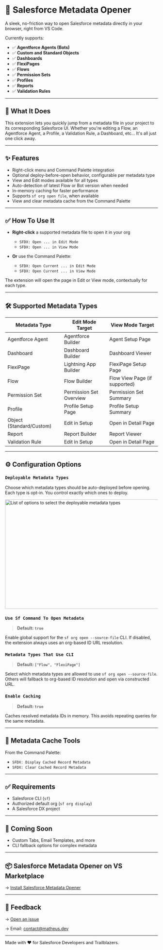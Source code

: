# 🚀 Salesforce Metadata Opener

A sleek, no-friction way to open Salesforce metadata directly in your browser, right from VS Code.

Currently supports:

- ✅ **Agentforce Agents (Bots)**
- ✅ **Custom and Standard Objects**
- ✅ **Dashboards**
- ✅ **FlexiPages**
- ✅ **Flows**
- ✅ **Permission Sets**
- ✅ **Profiles**
- ✅ **Reports**
- ✅ **Validation Rules**

---

## 🧠 What It Does

This extension lets you quickly jump from a metadata file in your project to its corresponding Salesforce UI. Whether you're editing a Flow, an Agentforce Agent, a Profile, a Validation Rule, a Dashboard, etc... It's all just one click away.

---

## ✨ Features

- Right-click menu and Command Palette integration
- Optional deploy-before-open behavior, configurable per metadata type
- View and Edit modes available for all types
- Auto-detection of latest Flow or Bot version when needed
- In-memory caching for faster performance
- Supports `sf org open file`, when available
- View and clear metadata cache from the Command Palette

---

## ✅ How To Use It

- **Right-click** a supported metadata file to open it in your org
  - `SFDX: Open ... in Edit Mode`
  - `SFDX: Open ... in View Mode`

- **Or** use the Command Palette:
  - `SFDX: Open Current ... in Edit Mode`
  - `SFDX: Open Current ... in View Mode`

The extension will open the page in Edit or View mode, contextually for each type.

---

## 🛠️ Supported Metadata Types

| Metadata Type            | Edit Mode Target        | View Mode Target              |
| ------------------------ | ----------------------- | ----------------------------- |
| Agentforce Agent         | Agentforce Builder      | Agent Setup Page              |
| Dashboard                | Dashboard Builder       | Dashboard Viewer              |
| FlexiPage                | Lightning App Builder   | FlexiPage Setup Page          |
| Flow                     | Flow Builder            | Flow View Page (if supported) |
| Permission Set           | Permission Set Overview | Permission Set Summary        |
| Profile                  | Profile Setup Page      | Profile Setup Summary         |
| Object (Standard/Custom) | Edit in Setup           | Open in Detail Page           |
| Report                   | Report Builder          | Report Viewer                 |
| Validation Rule          | Edit in Setup           | Open in Detail Page           |

---

## ⚙️ Configuration Options

### `Deployable Metadata Types`

Choose which metadata types should be auto-deployed before opening.
Each type is opt-in. You control exactly which ones to deploy.

<img width="644" height="360" alt="List of options to select the deployable metadata types" src="https://github.com/user-attachments/assets/6663b90b-1360-4eae-9b2c-fee8322dcbce" />

### `Use Sf Command To Open Metadata`

> **Default: `true`**

Enable global support for the `sf org open --source-file` CLI. If disabled, the extension always uses an org-based ID URL resolution.

### `Metadata Types That Use CLI`

> **Default: `["Flow", "FlexiPage"]`**

Select which metadata types are allowed to use `sf org open --source-file`.  
Others will fallback to org-based ID resolution and open via constructed URL.

### `Enable Caching`

> **Default: `true`**

Caches resolved metadata IDs in memory. This avoids repeating queries for the same metadata.

---

## 💾 Metadata Cache Tools

From the Command Palette:

- `SFDX: Display Cached Record Metadata`
- `SFDX: Clear Cached Record Metadata`

---

## ✅ Requirements

- Salesforce CLI (`sf`)
- Authorized default org (`sf org display`)
- A Salesforce DX project

---

## 🔮 Coming Soon

- Custom Tabs, Email Templates, and more
- CLI fallback options for complex metadata

---

## 📦 Salesforce Metadata Opener on VS Marketplace

→ [Install Salesforce Metadata Opener](https://marketplace.visualstudio.com/items?itemName=MatheusGoncalves.sf-metadata-opener)

---

## 📣 Feedback

→ [Open an issue](https://github.com/gitmatheus/sf-metadata-opener/issues)

→ Email: [contact@matheus.dev](mailto:contact@matheus.dev)

---

Made with ❤️ for Salesforce Developers and Trailblazers.
